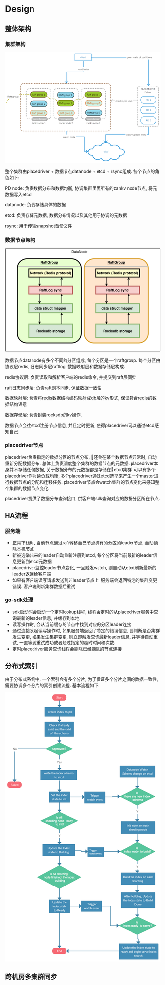 # Design

## 整体架构

### 集群架构

![arch](resource/zankv-arch.png)

整个集群由placedriver + 数据节点datanode + etcd + rsync组成. 各个节点的角色如下:

PD node: 负责数据分布和数据均衡, 协调集群里面所有的zankv node节点, 将元数据写入etcd

datanode: 负责存储具体的数据

etcd: 负责存储元数据, 数据分布情况以及其他用于协调的元数据

rsync: 用于传输snapshot备份文件

### 数据节点架构

![datanode](resource/zankv-datanode.png)

数据节点datanode有多个不同的分区组成, 每个分区是一个raftgroup. 每个分区由协议层redis, 日志同步层raftlog, 数据映射层和数据存储层构成.

redis协议层: 负责读取和解析客户端的redis命令, 并提交到raft层同步

raft日志同步层: 负责raft副本同步, 保证数据一致性

数据映射层: 负责将redis数据结构编码映射成db层的kv形式, 保证符合redis的数据结构语意

数据存储层: 负责封装rocksdb的kv操作.

数据节点会往etcd注册节点信息, 并且定时更新, 使得placedriver可以通过etcd感知自己.


### placedriver节点

placedriver负责指定的数据分区的节点分布, 还会在某个数据节点异常时, 自动重新分配数据分布. 总体上负责调度整个集群的数据节点的元数据. placedriver本身并不存储任何数据, 关于数据分布的元数据都是存储在etcd集群, 可以有多个placedriver作为读负载均衡, 多个placedriver通过etcd选举来产生一个master进行数据节点的分配和迁移任务. placedriver节点会watch集群的节点变化来感知整个集群的数据节点变化.

placedriver提供了数据分布查询接口, 供客户端sdk查询对应的数据分区所在节点.

## HA流程

### 服务端
- 正常下线时, 当前节点通过raft转移自己节点拥有的分区的leader节点, 自动摘除本机节点
- 新被选举出来的leader自动重新注册到etcd, 每个分区将当前最新的leader信息更新到etcd元数据
- placedriver监控leader节点变化, 一旦触发watch, 则自动从etcd刷新最新的leader返回给客户端
- 如果有客户端读写请求发送到非leader节点上, 服务端会返回特定的集群变更错误. 客户端刷新集群数据后重试

### go-sdk处理
- sdk启动时会启动一个定时lookup线程, 线程会定时的从placedriver服务中查询最新的leader信息, 并缓存到本地
- 读写操作时, 会从当前缓存的节点中找到对应的分区leader连接
- 通过连接发起读写操作时, 如果服务端返回了特定的错误信息, 则判断是否集群发生变更, 如果发生集群变更, 则立即触发查询最新leader信息, 并等待自动重试, 一直等到重试成功或者超过指定的超时时间和次数.
- 定时placedriver服务查询线程会剔除已经摘除的节点连接

## 分布式索引

由于分布式系统中, 一个索引会有多个分片, 为了保证多个分片之间的数据一致性, 需要协调多个分片的索引创建流程. 基本流程如下:

![index-create](resource/zankv-index-create.png)

## 跨机房多集群同步